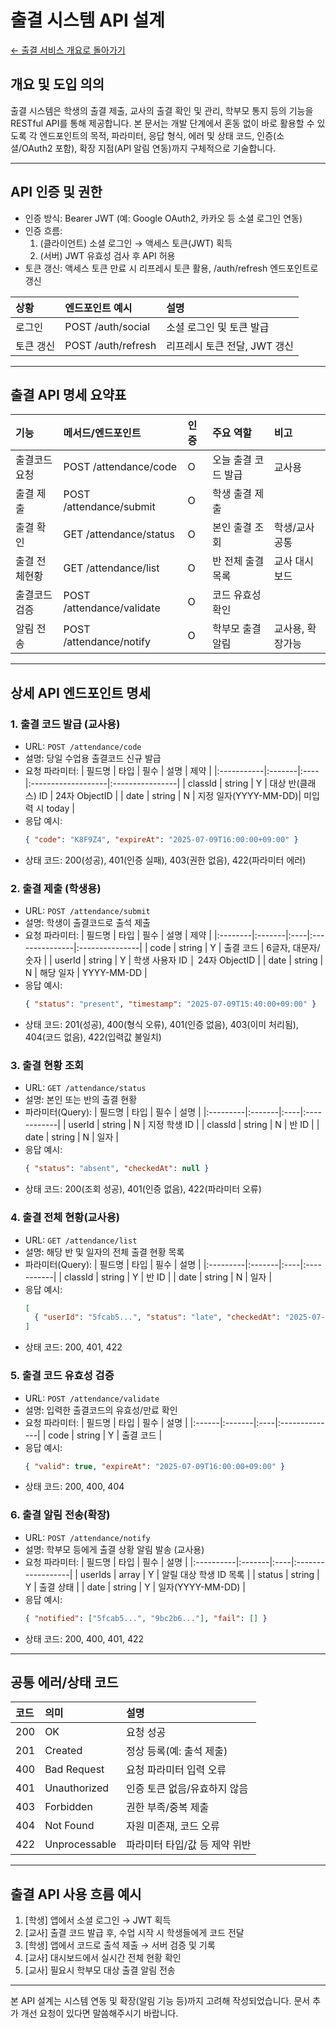 # 출결 시스템 API 설계

[← 출결 서비스 개요로 돌아가기](01_attendance_overview.md)

## 개요 및 도입 의의
출결 시스템은 학생의 출결 제출, 교사의 출결 확인 및 관리, 학부모 통지 등의 기능을 RESTful API를 통해 제공합니다. 본 문서는 개발 단계에서 혼동 없이 바로 활용할 수 있도록 각 엔드포인트의 목적, 파라미터, 응답 형식, 에러 및 상태 코드, 인증(소셜/OAuth2 포함), 확장 지점(API 알림 연동)까지 구체적으로 기술합니다.

---

## API 인증 및 권한
- 인증 방식: Bearer JWT (예: Google OAuth2, 카카오 등 소셜 로그인 연동)
- 인증 흐름: 
    1. (클라이언트) 소셜 로그인 → 액세스 토큰(JWT) 획득 
    2. (서버) JWT 유효성 검사 후 API 허용
- 토큰 갱신: 액세스 토큰 만료 시 리프레시 토큰 활용, /auth/refresh 엔드포인트로 갱신

| 상황           | 엔드포인트 예시             | 설명                          |
|:--------------|:--------------------------|:-----------------------------|
| 로그인         | POST /auth/social         | 소셜 로그인 및 토큰 발급        |
| 토큰 갱신      | POST /auth/refresh        | 리프레시 토큰 전달, JWT 갱신    |

---

## 출결 API 명세 요약표

| 기능            | 메서드/엔드포인트           | 인증 | 주요 역할         | 비고           |
|:----------------|:-------------------------|:-----|:------------------|:--------------|
| 출결코드 요청    | POST /attendance/code     | O    | 오늘 출결 코드 발급 | 교사용         |
| 출결 제출        | POST /attendance/submit   | O    | 학생 출결 제출      |                |
| 출결 확인        | GET /attendance/status    | O    | 본인 출결 조회      | 학생/교사 공통  |
| 출결 전체현황    | GET /attendance/list      | O    | 반 전체 출결 목록   | 교사 대시보드   |
| 출결코드 검증    | POST /attendance/validate | O    | 코드 유효성 확인    |                |
| 알림 전송        | POST /attendance/notify   | O    | 학부모 출결 알림     | 교사용, 확장가능|

---

## 상세 API 엔드포인트 명세

### 1. 출결 코드 발급 (교사용)
- URL: `POST /attendance/code`
- 설명: 당일 수업용 출결코드 신규 발급
- 요청 파라미터:
  | 필드명     | 타입   | 필수 | 설명               | 제약             |
  |:-----------|:-------|:----|:-------------------|:----------------|
  | classId    | string | Y   | 대상 반(클래스) ID  | 24자 ObjectID   |
  | date       | string | N   | 지정 일자(YYYY-MM-DD)| 미입력 시 today |
- 응답 예시:
  ```json
  { "code": "K8F9Z4", "expireAt": "2025-07-09T16:00:00+09:00" }
  ```
- 상태 코드: 200(성공), 401(인증 실패), 403(권한 없음), 422(파라미터 에러)

### 2. 출결 제출 (학생용)
- URL: `POST /attendance/submit`
- 설명: 학생이 출결코드로 출석 제출
- 요청 파라미터:
  | 필드명  | 타입   | 필수 | 설명           | 제약            |
  |:--------|:-------|:----|:---------------|:---------------|
  | code    | string | Y   | 출결 코드       | 6글자, 대문자/숫자 |
  | userId  | string | Y   | 학생 사용자 ID │ 24자 ObjectID   |
  | date    | string | N   | 해당 일자       | YYYY-MM-DD      |
- 응답 예시:
  ```json
  { "status": "present", "timestamp": "2025-07-09T15:40:00+09:00" }
  ```
- 상태 코드: 201(성공), 400(형식 오류), 401(인증 없음), 403(이미 처리됨), 404(코드 없음), 422(입력값 불일치)

### 3. 출결 현황 조회
- URL: `GET /attendance/status`
- 설명: 본인 또는 반의 출결 현황
- 파라미터(Query):
  | 필드명   | 타입   | 필수 | 설명        |
  |:---------|:-------|:----|:------------|
  | userId   | string | N   | 지정 학생 ID |
  | classId  | string | N   | 반 ID        |
  | date     | string | N   | 일자         |
- 응답 예시:
  ```json
  { "status": "absent", "checkedAt": null }
  ```
- 상태 코드: 200(조회 성공), 401(인증 없음), 422(파라미터 오류)

### 4. 출결 전체 현황(교사용)
- URL: `GET /attendance/list`
- 설명: 해당 반 및 일자의 전체 출결 현황 목록
- 파라미터(Query):
  | 필드명   | 타입   | 필수 | 설명      |
  |:---------|:-------|:----|:-----------|
  | classId  | string | Y   | 반 ID     |
  | date     | string | N   | 일자      |
- 응답 예시:
  ```json
  [
    { "userId": "5fcab5...", "status": "late", "checkedAt": "2025-07-09T15:45:00+09:00" }
  ]
  ```
- 상태 코드: 200, 401, 422

### 5. 출결 코드 유효성 검증
- URL: `POST /attendance/validate`
- 설명: 입력한 출결코드의 유효성/만료 확인
- 요청 파라미터:
  | 필드명 | 타입   | 필수 | 설명          |
  |:------|:-------|:----|:--------------|
  | code  | string | Y   | 출결 코드      |
- 응답 예시:
  ```json
  { "valid": true, "expireAt": "2025-07-09T16:00:00+09:00" }
  ```
- 상태 코드: 200, 400, 404

### 6. 출결 알림 전송(확장)
- URL: `POST /attendance/notify`
- 설명: 학부모 등에게 출결 상황 알림 발송 (교사용)
- 요청 파라미터:
  | 필드명    | 타입   | 필수 | 설명              |
  |:----------|:-------|:----|:------------------|
  | userIds   | array  | Y   | 알릴 대상 학생 ID 목록 |
  | status    | string | Y   | 출결 상태             |
  | date      | string | Y   | 일자(YYYY-MM-DD)     |
- 응답 예시:
  ```json
  { "notified": ["5fcab5...", "9bc2b6..."], "fail": [] }
  ```
- 상태 코드: 200, 400, 401, 422

---

## 공통 에러/상태 코드

| 코드 | 의미             | 설명                                   |
|:-----|:----------------|:--------------------------------------|
| 200  | OK              | 요청 성공                              |
| 201  | Created         | 정상 등록(예: 출석 제출)               |
| 400  | Bad Request     | 요청 파라미터 입력 오류                |
| 401  | Unauthorized    | 인증 토큰 없음/유효하지 않음           |
| 403  | Forbidden       | 권한 부족/중복 제출                    |
| 404  | Not Found       | 자원 미존재, 코드 오류                 |
| 422  | Unprocessable   | 파라미터 타입/값 등 제약 위반           |


---

## 출결 API 사용 흐름 예시

1. [학생] 앱에서 소셜 로그인 → JWT 획득
2. [교사] 출결 코드 발급 후, 수업 시작 시 학생들에게 코드 전달
3. [학생] 앱에서 코드로 출석 제출 → 서버 검증 및 기록
4. [교사] 대시보드에서 실시간 전체 현황 확인
5. [교사] 필요시 학부모 대상 출결 알림 전송

---

본 API 설계는 시스템 연동 및 확장(알림 기능 등)까지 고려해 작성되었습니다. 문서 추가 개선 요청이 있다면 말씀해주시기 바랍니다.